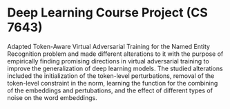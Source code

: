 # Deep Learning Course Project (CS 7643)

Adapted Token-Aware Virtual Adversarial Training for the Named Entity Recognition problem and made different alterations to it with the purpose of empirically finding promising directions in virtual adversarial training to improve the generalization of deep learning models. The studied alterations included the initialization of the token-level perturbations, removal of the token-level constraint in the norm, learning the function for the combining of the embeddings and pertubations, and the effect of different types of noise on the word embeddings.
